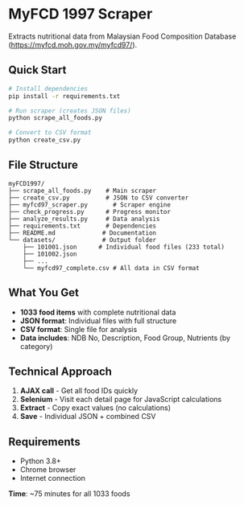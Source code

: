 # MyFCD 1997 Scraper

Extracts nutritional data from Malaysian Food Composition Database (https://myfcd.moh.gov.my/myfcd97/).

## Quick Start

```bash
# Install dependencies
pip install -r requirements.txt

# Run scraper (creates JSON files)
python scrape_all_foods.py

# Convert to CSV format
python create_csv.py
```

## File Structure

```
myFCD1997/
├── scrape_all_foods.py    # Main scraper
├── create_csv.py          # JSON to CSV converter  
├── myfcd97_scraper.py       # Scraper engine
├── check_progress.py      # Progress monitor
├── analyze_results.py     # Data analysis
├── requirements.txt       # Dependencies
├── README.md             # Documentation
└── datasets/             # Output folder
    ├── 101001.json      # Individual food files (233 total)
    ├── 101002.json
    ├── ...
    └── myfcd97_complete.csv # All data in CSV format
```

## What You Get

- **1033 food items** with complete nutritional data
- **JSON format**: Individual files with full structure  
- **CSV format**: Single file for analysis
- **Data includes**: NDB No, Description, Food Group, Nutrients (by category)

## Technical Approach

1. **AJAX call** - Get all food IDs quickly
2. **Selenium** - Visit each detail page for JavaScript calculations  
3. **Extract** - Copy exact values (no calculations)
4. **Save** - Individual JSON + combined CSV

## Requirements

- Python 3.8+
- Chrome browser  
- Internet connection

**Time**: ~75 minutes for all 1033 foods
